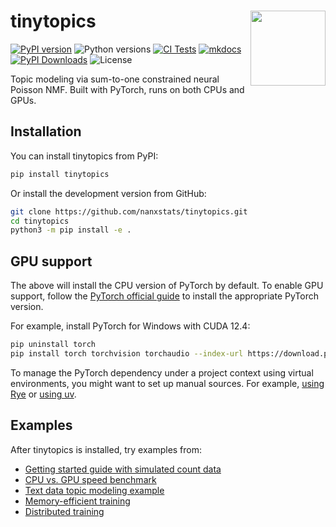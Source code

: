 # tinytopics <img src="assets/logo.png" align="right" width="120" />

[![PyPI version](https://img.shields.io/pypi/v/tinytopics)](https://pypi.org/project/tinytopics/)
![Python versions](https://img.shields.io/pypi/pyversions/tinytopics)
[![CI Tests](https://github.com/nanxstats/tinytopics/actions/workflows/ci-tests.yml/badge.svg)](https://github.com/nanxstats/tinytopics/actions/workflows/ci-tests.yml)
[![mkdocs](https://github.com/nanxstats/tinytopics/actions/workflows/mkdocs.yml/badge.svg)](https://nanx.me/tinytopics/)
[![PyPI Downloads](https://img.shields.io/pypi/dm/tinytopics)](https://pypistats.org/packages/tinytopics)
![License](https://img.shields.io/pypi/l/tinytopics)

Topic modeling via sum-to-one constrained neural Poisson NMF.
Built with PyTorch, runs on both CPUs and GPUs.

## Installation

You can install tinytopics from PyPI:

```bash
pip install tinytopics
```

Or install the development version from GitHub:

```bash
git clone https://github.com/nanxstats/tinytopics.git
cd tinytopics
python3 -m pip install -e .
```

## GPU support

The above will install the CPU version of PyTorch by default. To enable GPU support,
follow the [PyTorch official guide](https://pytorch.org/get-started/locally/)
to install the appropriate PyTorch version.

For example, install PyTorch for Windows with CUDA 12.4:

```bash
pip uninstall torch
pip install torch torchvision torchaudio --index-url https://download.pytorch.org/whl/cu124
```

To manage the PyTorch dependency under a project context using virtual
environments, you might want to set up manual sources. For example,
[using Rye](https://rye.astral.sh/guide/faq/#how-do-i-install-pytorch) or
[using uv](https://docs.astral.sh/uv/guides/integration/pytorch/).

## Examples

After tinytopics is installed, try examples from:

- [Getting started guide with simulated count data](https://nanx.me/tinytopics/articles/get-started/)
- [CPU vs. GPU speed benchmark](https://nanx.me/tinytopics/articles/benchmark/)
- [Text data topic modeling example](https://nanx.me/tinytopics/articles/text/)
- [Memory-efficient training](https://nanx.me/tinytopics/articles/memory/)
- [Distributed training](https://nanx.me/tinytopics/articles/distributed/)
